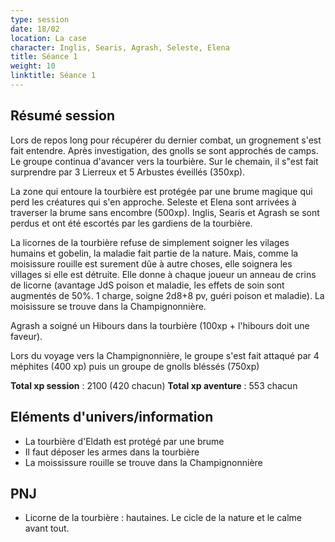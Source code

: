 ```yaml
---
type: session
date: 18/02
location: La case
character: Inglis, Searis, Agrash, Seleste, Elena
title: Séance 1
weight: 10
linktitle: Séance 1
---
```

## Résumé session

Lors de repos long pour récupérer du dernier combat, un grognement s'est fait entendre. Après investigation, des gnolls se sont approchés de camps. Le groupe continua d'avancer vers la tourbière. Sur le chemain, il s"est fait surprendre par 3 Lierreux et 5 Arbustes éveillés (350xp).

La zone qui entoure la tourbière est protégée par une brume magique qui perd les créatures qui s'en approche. Seleste et Elena sont arrivées à traverser la brume sans encombre (500xp). Inglis, Searis et Agrash se sont perdus et ont été escortés par les gardiens de la tourbière.

La licornes de la tourbière refuse de simplement soigner les vilages humains et gobelin, la maladie fait partie de la nature. Mais, comme la moisissure rouille est surement dûe à autre choses, elle soignera les villages si elle est détruite. Elle donne à chaque joueur un anneau de crins de licorne (avantage JdS poison et maladie, les effets de soin sont augmentés de 50%. 1 charge, soigne 2d8+8 pv, guéri poison et maladie). La moisissure se trouve dans la Champignonnière.

Agrash a soigné un Hibours dans la tourbière (100xp + l'hibours doit une faveur).

Lors du voyage vers la Champignonnière, le groupe s'est fait attaqué par 4 méphites (400 xp) puis un groupe de gnolls bléssés (750xp)

**Total xp session** : 2100 (420 chacun)
**Total xp aventure** : 553 chacun

## Eléments d'univers/information
- La tourbière d'Eldath est protégé par une brume
- Il faut déposer les armes dans la tourbière
- La moississure rouille se trouve dans la Champignonnière
## PNJ
- Licorne de la tourbière : hautaines. Le cicle de la nature et le calme avant tout.
